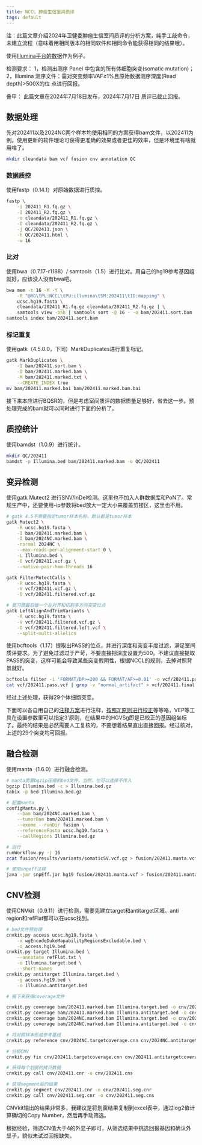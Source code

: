 ```yaml
---
title: NCCL 肿瘤生信室间质评
tags: default
---
```


注：此篇文章介绍2024年卫健委肿瘤生信室间质评的分析方案，纯手工敲命令，未建立流程（意味着用相同版本的相同软件和相同命令能获得相同的结果哦）。

使用[Illumina平台的数据](https://pan.baidu.com/s/1i-KaQ8ViIgX8DelpPYXdvQ?pwd=47ny)作为例子。

检测要求：
1，检测出测序 Panel 中包含的所有体细胞突变(somatic mutation)；
2，Illumina 测序文件：需对突变频率VAF≥1%且原始数据测序深度(Read depth)>500X的位
点进行回报。

叠甲：
此篇文章在2024年7月18日发布，2024年7月17日 质评已截止回报。

## 数据处理

先对202411以及2024NC两个样本均使用相同的方案获得bam文件，以202411为例。使用更新的软件理论可获得更准确的效果或者更佳的效率，但是环境里有啥就用啥了。

```bash
mkdir cleandata bam vcf fusion cnv annotation QC
```

### 数据质控

使用fastp（0.14.1）对原始数据进行质控。
```bash
fastp \
	-i 202411_R1.fq.gz \
	-I 202411_R2.fq.gz \
	-o cleandata/202411_R1.fq.gz \
	-O cleandata/202411_R2.fq.gz \
	-j QC/202411.json \
	-h QC/202411.html \
	-w 16
```

### 比对

使用bwa（0.7.17-r1188）/ samtools（1.5）进行比对。用自己的hg19参考基因组就好，应该没人没有bwa吧。
```bash
bwa mem -t 16 -M -Y \
	-R "@RG\tPL:NCCL\tPU:illumina\tSM:202411\tID:mapping" \
	ucsc.hg19.fasta \
	cleandata/202411_R1.fq.gz cleandata/202411_R2.fq.gz | \
	samtools view -bSh | samtools sort -@ 16 - -o bam/202411.sort.bam
samtools index bam/202411.sort.bam
```

### 标记重复

使用gatk（4.5.0.0，下同）MarkDuplicates进行重复标记。
```bash
gatk MarkDuplicates \
	-I bam/202411.sort.bam \
	-O bam/202411.marked.bam \
	-M bam/202411.marked.txt \
	--CREATE_INDEX true
mv bam/202411.marked.bai bam/202411.marked.bam.bai
```

接下来本应进行BQSR的，但是考虑室间质评的数据质量足够好，省去这一步。预处理完成的bam就可以同时进行下面的分析了。

## 质控统计

使用bamdst（1.0.9）进行统计。
```bash
mkdir QC/202411
bamdst -p Illumina.bed bam/202411.marked.bam -o QC/202411
```

## 变异检测

使用gatk Mutect2 进行SNV/InDel检测。这里也不加入人群数据库和PoN了。常规生产中，还要使用-ip参数将bed放大一定大小来覆盖剪接区，这里也不用。

```bash
# gatk 4.5不需要指定tumor样本名称，默认都是tumor样本
gatk Mutect2 \
	-R ucsc.hg19.fasta \
	-I bam/202411.marked.bam \
	-I bam/2024NC.marked.bam \
	-normal 2024NC \
	--max-reads-per-alignment-start 0 \
	-L Illumina.bed \
	-O vcf/202411.vcf.gz \
	--native-pair-hmm-threads 16

gatk FilterMutectCalls \
	-R ucsc.hg19.fasta \
	-V vcf/202411.vcf.gz \
	-O vcf/202411.filtered.vcf.gz

# 我习惯最后做一个左对齐和切割多方向突变位点
gatk LeftAlignAndTrimVariants \
	-R ucsc.hg19.fasta \
	-V vcf/202411.filtered.vcf.gz \
	-O vcf/202411.filtered.left.vcf \
	--split-multi-allelics
```

使用bcftools（1.17）提取出PASS的位点，并进行深度和突变丰度过滤，满足室间质评要求。为了避免过滤过于严苛，不要直接把深度设置为500。不建议直接提取PASS的突变，这样可能会导致某些突变假阴性，根据NCCL的规则，去掉对照背景就好。

```bash
bcftools filter -i 'FORMAT/DP>=200 && FORMAT/AF>=0.01' -o vcf/202411.pass.vcf -O v vcf/202411.filtered.left.vcf
cat vcf/202411.pass.vcf | grep -v "normal_artifact" > vcf/202411.final.vcf
```

经过上述处理，获得29个体细胞突变。

下面可以各自用自己的[注释方案](https://pzweuj.github.io/2024/04/02/VEP.html)进行注释，[按照3'原则进行校正](https://pzweuj.github.io/2021/04/15/NCCL-pancancer.html)等等咯，VEP等工具在设置参数里可以指定3'原则，在结果中的HGVSg即是已校正的基因组坐标了。最终的结果是必然需要人工复核的，不要想着结果直出直接回报。经过核对，上述的29个突变均可回报。


## 融合检测

使用manta（1.6.0）进行融合检测。

```bash
# manta需要bgzip压缩的bed文件，当然，也可以选择不传入
bgzip Illumina.bed -c > Illumina.bed.gz
tabix -p bed Illumina.bed.gz

# 配置manta
configManta.py \
	--bam bam/2024NC.marked.bam \
	--tumorBam bam/202411.marked.bam \
	--exome --runDir fusion \
	--referenceFasta ucsc.hg19.fasta \
	--callRegions Illumina.bed.gz

# 运行
runWorkflow.py -j 16
zcat fusion/results/variants/somaticSV.vcf.gz > fusion/202411.manta.vcf

# 使用snpeff注释
java -jar snpEff.jar hg19 fusion/202411.manta.vcf > fusion/202411.manta.snpeff.vcf
```

## CNV检测

使用CNVkit（0.9.11）进行检测，需要先建立target和antitarget区域。anti region和refFlat都可以在ucsc找到。

```bash
# bed文件预处理
cnvkit.py access ucsc.hg19.fasta \
	-x wgEncodeDukeMapabilityRegionsExcludable.bed \
	-o access.hg19.bed
cnvkit.py target Illumina.bed \
	--annotate refFlat.txt \
	-o Illumina.target.bed \
	--short-names
cnvkit.py antitarget Illumina.target.bed \
	-g access.hg19.bed \
	-o Illumina.antitarget.bed

# 接下来获得coverage文件

cnvkit.py coverage bam/202411.marked.bam Illumina.target.bed -o cnv/202411.targetcoverage.cnn
cnvkit.py coverage bam/202411.marked.bam Illumina.antitarget.bed -o cnv/202411.antitargetcoverage.cnn
cnvkit.py coverage bam/2024NC.marked.bam Illumina.target.bed -o cnv/2024NC.targetcoverage.cnn
cnvkit.py coverage bam/2024NC.marked.bam Illumina.antitarget.bed -o cnv/2024NC.antitargetcoverage.cnn

# 将对照样本形成参考基线
cnvkit.py reference cnv/2024NC.targetcoverage.cnn cnv/2024NC.antitargetcoverage.cnn -f ucsc.hg19.fasta -o cnv/reference.cnn

# 分析CNV
cnvkit.py fix cnv/202411.targetcoverage.cnn cnv/202411.antitargetcoverage.cnn cnv/reference.cnn -o cnv/202411.cnr

# 获得每个划窗的拷贝数值
cnvkit.py call cnv/202411.cnr -o cnv/202411.cns

# 获得segment后的结果
cnvkit.py segment cnv/202411.cnr -o cnv/202411.seg.cnr
cnvkit.py call cnv/202411.seg.cnr -o cnv/202411.seg.cns
```

CNVkit输出的结果非常多，我建议是将划窗结果复制到excel表中，通过log2值计算确切的Copy Number，然后再手动筛选。

根据经验，筛选CN值大于4的外显子即可，从筛选结果中挑选回报基因和确认外显子，貌似未试过回报缺失。
